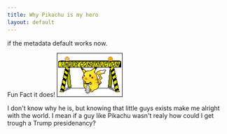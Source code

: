 ```yaml
---
title: Why Pikachu is my hero
layout: default
---
```


if the metadata default works now.

Fun Fact it does!
![](/workin.gif)

I don't know why he is, but knowing that little guys exists make me alright with the world.
I mean if a guy like Pikachu wasn't realy how could I get trough a Trump presidenancy?